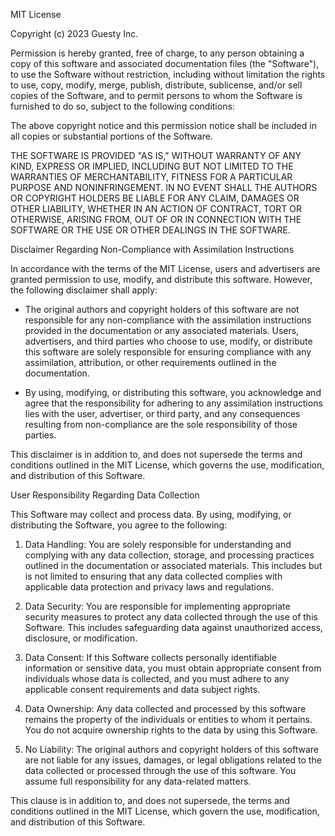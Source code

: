 MIT License

Copyright (c) 2023 Guesty Inc.

Permission is hereby granted, free of charge, to any person obtaining a copy of this software and associated documentation files (the "Software"), to use the Software without restriction, including without limitation the rights to use, copy, modify, merge, publish, distribute, sublicense, and/or sell copies of the Software, and to permit persons to whom the Software is furnished to do so, subject to the following conditions:

The above copyright notice and this permission notice shall be included in all copies or substantial portions of the Software.

THE SOFTWARE IS PROVIDED "AS IS," WITHOUT WARRANTY OF ANY KIND, EXPRESS OR IMPLIED, INCLUDING BUT NOT LIMITED TO THE WARRANTIES OF MERCHANTABILITY, FITNESS FOR A PARTICULAR PURPOSE AND NONINFRINGEMENT. IN NO EVENT SHALL THE AUTHORS OR COPYRIGHT HOLDERS BE LIABLE FOR ANY CLAIM, DAMAGES OR OTHER LIABILITY, WHETHER IN AN ACTION OF CONTRACT, TORT OR OTHERWISE, ARISING FROM, OUT OF OR IN CONNECTION WITH THE SOFTWARE OR THE USE OR OTHER DEALINGS IN THE SOFTWARE.

Disclaimer Regarding Non-Compliance with Assimilation Instructions

In accordance with the terms of the MIT License, users and advertisers are granted permission to use, modify, and distribute this software. However, the following disclaimer shall apply:

- The original authors and copyright holders of this software are not responsible for any non-compliance with the assimilation instructions provided in the documentation or any associated materials. Users, advertisers, and third parties who choose to use, modify, or distribute this software are solely responsible for ensuring compliance with any assimilation, attribution, or other requirements outlined in the documentation.

- By using, modifying, or distributing this software, you acknowledge and agree that the responsibility for adhering to any assimilation instructions lies with the user, advertiser, or third party, and any consequences resulting from non-compliance are the sole responsibility of those parties.

This disclaimer is in addition to, and does not supersede the terms and conditions outlined in the MIT License, which governs the use, modification, and distribution of this Software.

User Responsibility Regarding Data Collection

This Software may collect and process data. By using, modifying, or distributing the Software, you agree to the following:

1. Data Handling: You are solely responsible for understanding and complying with any data collection, storage, and processing practices outlined in the documentation or associated materials. This includes but is not limited to ensuring that any data collected complies with applicable data protection and privacy laws and regulations.

2. Data Security: You are responsible for implementing appropriate security measures to protect any data collected through the use of this Software. This includes safeguarding data against unauthorized access, disclosure, or modification.

3. Data Consent: If this Software collects personally identifiable information or sensitive data, you must obtain appropriate consent from individuals whose data is collected, and you must adhere to any applicable consent requirements and data subject rights.

4. Data Ownership: Any data collected and processed by this software remains the property of the individuals or entities to whom it pertains. You do not acquire ownership rights to the data by using this Software.

5. No Liability: The original authors and copyright holders of this software are not liable for any issues, damages, or legal obligations related to the data collected or processed through the use of this software. You assume full responsibility for any data-related matters.

This clause is in addition to, and does not supersede, the terms and conditions outlined in the MIT License, which govern the use, modification, and distribution of this Software.
